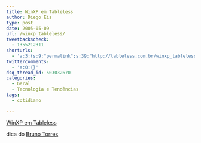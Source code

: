 ```yaml
---
title: WinXP em Tableless
author: Diego Eis
type: post
date: 2005-05-09
url: /winxp_tableless/
tweetbackscheck:
  - 1355212311
shorturls:
  - 'a:3:{s:9:"permalink";s:39:"http://tableless.com.br/winxp_tableless";s:7:"tinyurl";s:26:"http://tinyurl.com/3ocqse2";s:4:"isgd";s:19:"http://is.gd/CfETsC";}'
twittercomments:
  - 'a:0:{}'
dsq_thread_id: 503032670
categories:
  - Geral
  - Tecnologia e Tendências
tags:
  - cotidiano

---
```

<piadinha>[WinXP em Tableless][1]</piadinha>
              
dica do [Bruno Torres][2]

 [1]: http://desktop.trovster.com/
 [2]: http://brunotorres.net/